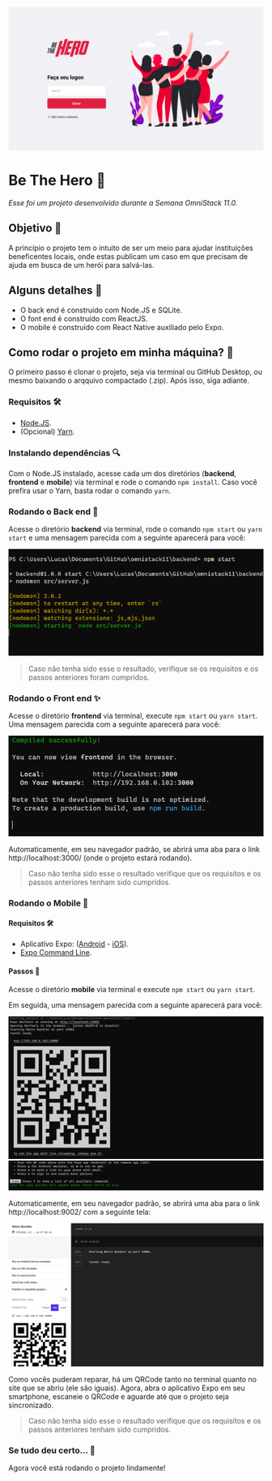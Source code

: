 ![Be The Hero](readme-images/cover.png)

# Be The Hero :superhero:

*Esse foi um projeto desenvolvido durante a Semana OmniStack 11.0.*

## Objetivo :dart:

A princípio o projeto tem o intuito de ser um meio para ajudar instituições beneficentes locais, onde estas publicam um caso em que precisam de ajuda em busca de um herói para salvá-las.

## Alguns detalhes :scroll:

* O back end é construído com Node.JS e SQLite.
* O font end é construído com ReactJS.
* O mobile é construído com React Native auxiliado pelo Expo.

## Como rodar o projeto em minha máquina? :thinking:

O primeiro passo é clonar o projeto, seja via terminal ou GitHub Desktop, ou mesmo baixando o arqquivo compactado (.zip). Após isso, siga adiante.

### Requisitos :hammer_and_wrench:

* [Node.JS](https://nodejs.org/).
* (Opcional) [Yarn](https://yarnpkg.com/).

### Instalando dependências :mag:

Com o Node.JS instalado, acesse cada um dos diretórios (**backend**, **frontend** e **mobile**) via terminal e rode o comando `npm install`. Caso você prefira usar o Yarn, basta rodar o comando `yarn`.

### Rodando o Back end :goggles:

Acesse o diretório **backend** via terminal, rode o comando `npm start` ou `yarn start` e uma mensagem parecida com a seguinte aparecerá para você:

![Resultado do comando no terminal](readme-images/backend.png)

> Caso não tenha sido esse o resultado, verifique se os requisitos e os passos anteriores foram cumpridos.

### Rodando o Front end :sparkles:

Acesse o diretório **frontend** via terminal, execute `npm start` ou `yarn start`. Uma mensagem parecida com a seguinte aparecerá para você:

![Resultado do comando no terminal](readme-images/frontend.png)

Automaticamente, em seu navegador padrão, se abrirá uma aba para o link http://localhost:3000/ (onde o projeto estará rodando).

> Caso não tenha sido esse o resultado verifique que os requisitos e os passos anteriores tenham sido cumpridos.

### Rodando o Mobile :iphone:

#### Requisitos :hammer_and_wrench:

* Aplicativo Expo: ([Android](https://play.google.com/store/apps/details?id=host.exp.exponent) - [iOS](https://apps.apple.com/br/app/expo-client/id982107779)).
* [Expo Command Line](https://expo.io/learn).

#### Passos :hiking_boot:

Acesse o diretório **mobile** via terminal e execute `npm start` ou `yarn start`.

Em seguida, uma mensagem parecida com a seguinte aparecerá para você:

![Parte 1 - expo-cli terminal](readme-images/mobile-1.png)
![Parte 2 - expo-cli terminal](readme-images/mobile-2.png)

Automaticamente, em seu navegador padrão, se abrirá uma aba para o link http://localhost:9002/ com a seguinte tela:

![Expo no navegador](readme-images/browser-expo.png)

Como vocês puderam reparar, há um QRCode tanto no terminal quanto no site que se abriu (ele são iguais). Agora, abra o aplicativo Expo em seu smartphone, escaneie o QRCode e aguarde até que o projeto seja sincronizado.

> Caso não tenha sido esse o resultado verifique que os requisitos e os passos anteriores tenham sido cumpridos.

### Se tudo deu certo... :tada:

Agora você está rodando o projeto lindamente!